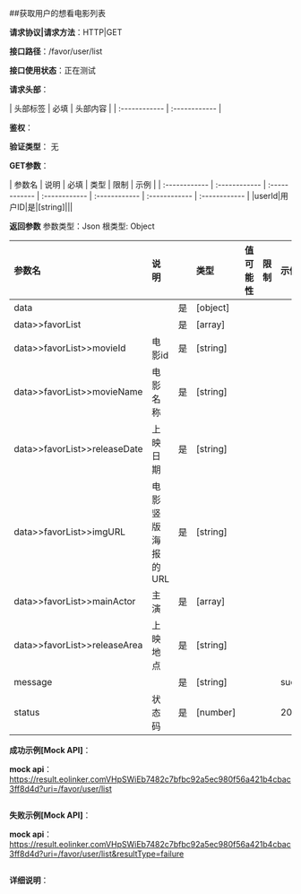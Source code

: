 ##获取用户的想看电影列表

**请求协议|请求方法**：HTTP|GET

**接口路径**：/favor/user/list

**接口使用状态**：正在测试

**请求头部**：

| 头部标签 | 必填  | 头部内容 | 
| :------------ | :------------ |

**鉴权**：

**验证类型**：
无

**GET参数**：

| 参数名 | 说明 | 必填 | 类型 | 限制 | 示例 |
| :------------ | :------------ | :------------ | :------------ | :------------ | :------------ | :------------ |
|userId|用户ID|是|[string]|||

**返回参数**
参数类型：Json
根类型: Object

| 参数名  | 说明 |  | 类型 | 值可能性 | 限制 | 示例 |
| :------------ | :------------ | :------------ | :------------ | :------------ | :------------ | :------------ |
|data||是|[object]||||
|data>>favorList||是|[array]||||
|data>>favorList>>movieId|电影id|是|[string]||||
|data>>favorList>>movieName|电影名称|是|[string]||||
|data>>favorList>>releaseDate|上映日期|是|[string]||||
|data>>favorList>>imgURL|电影竖版海报的URL|是|[string]||||
|data>>favorList>>mainActor|主演|是|[array]||||
|data>>favorList>>releaseArea|上映地点|是|[string]||||
|message||是|[string]|||success|
|status|状态码|是|[number]|||200|

**成功示例[Mock API]**：


**mock api**：https://result.eolinker.comVHpSWiEb7482c7bfbc92a5ec980f56a421b4cbac3ff8d4d?uri=/favor/user/list
```

```

**失败示例[Mock API]**：


**mock api**：https://result.eolinker.comVHpSWiEb7482c7bfbc92a5ec980f56a421b4cbac3ff8d4d?uri=/favor/user/list&resultType=failure
```

```

**详细说明**：


```

